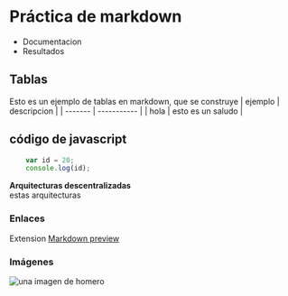 # Práctica de markdown
 * Documentacion
 * Resultados

## Tablas
Esto es un ejemplo de tablas en markdown, que se construye
| ejemplo | descripcion |
| ------- | ----------- |
| hola | esto es un saludo |

## código de javascript
```javascript
    var id = 20;
    console.log(id);
```
**Arquitecturas descentralizadas**  
estas arquitecturas

### Enlaces
Extension [Markdown preview](https://marketplace.visualstudio.com/items?itemName=bierner.markdown-preview-github-styles)

### Imágenes
![una imagen de homero](https://3.bp.blogspot.com/-JfL1o7oSnKI/VmodObHF9cI/AAAAAAAABLY/nKKRXw0-yiU/s1600/homero_456_336.jpg)